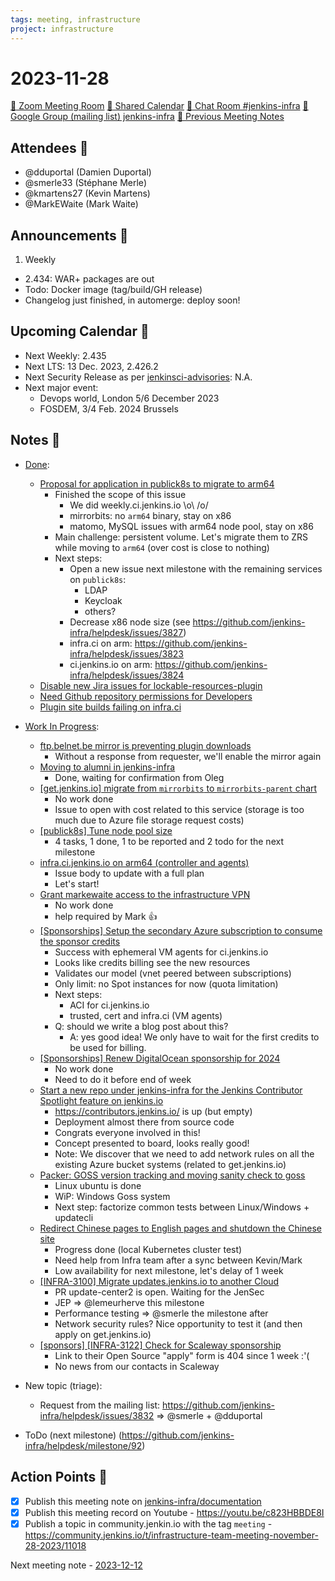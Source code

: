 ```yaml
---
tags: meeting, infrastructure
project: infrastructure
---
```

<!-- markdownlint-disable MD026-->

# 2023-11-28

[:movie_camera: Zoom Meeting Room](https://zoom.us/j/92454301214?pwd=aEVoUi9EanpaakN3L1ZxRlpDQk5Ddz09)
[:calendar: Shared Calendar](https://jenkins.io/event-calendar/)
[:speech_balloon: Chat Room #jenkins-infra](https://matrix.to/#/#jenkins-infra:matrix.org)
[:email: Google Group (mailing list) jenkins-infra](https://groups.google.com/g/jenkins-infra)
[🧠 Previous Meeting Notes](https://github.com/jenkins-infra/documentation/blob/main/meetings/2023-11-21.md)

## Attendees 👥

<!-- Handles are community.jenkins.io handles -->

* @dduportal (Damien Duportal)
* @smerle33 (Stéphane Merle)
* @kmartens27 (Kevin Martens)
* @MarkEWaite (Mark Waite)

## Announcements :loudspeaker:

1. Weekly
  * 2.434: WAR+ packages are out
  * Todo: Docker image (tag/build/GH release)
  * Changelog just finished, in automerge: deploy soon!

## Upcoming Calendar 📆

* Next Weekly: 2.435
* Next LTS: 13 Dec. 2023, 2.426.2
* Next Security Release as per [jenkinsci-advisories](https://groups.google.com/g/jenkinsci-advisories): N.A.
* Next major event:
  * Devops world, London 5/6 December 2023
  * FOSDEM, 3/4 Feb. 2024 Brussels

## Notes :book:

* [Done](https://github.com/jenkins-infra/helpdesk/milestone/91?closed=1):
    * [Proposal for application in publick8s to migrate to arm64](https://github.com/jenkins-infra/helpdesk/issues/3619)
        * Finished the scope of this issue
            * We did weekly.ci.jenkins.io \o\ /o/
            * mirrorbits: no `arm64` binary, stay on x86
            * matomo, MySQL issues with arm64 node pool, stay on x86
        * Main challenge: persistent volume. Let's migrate them to ZRS while moving to `arm64` (over cost is close to nothing)
        * Next steps:
            * Open a new issue next milestone with the remaining services on `publick8s`:
                * LDAP
                * Keycloak
                * others?
            * Decrease x86 node size (see https://github.com/jenkins-infra/helpdesk/issues/3827)
            * infra.ci on arm: https://github.com/jenkins-infra/helpdesk/issues/3823
            * ci.jenkins.io on arm: https://github.com/jenkins-infra/helpdesk/issues/3824
  * [Disable new Jira issues for lockable-resources-plugin](https://github.com/jenkins-infra/helpdesk/issues/3834)
  * [Need Github repository permissions for Developers](https://github.com/jenkins-infra/helpdesk/issues/3831)
  * [Plugin site builds failing on infra.ci](https://github.com/jenkins-infra/helpdesk/issues/3816)
  

* [Work In Progress](https://github.com/jenkins-infra/helpdesk/milestone/91):
  * [ftp.belnet.be mirror is preventing plugin downloads](https://github.com/jenkins-infra/helpdesk/issues/3830)
      * Without a response from requester, we'll enable the mirror again
  * [Moving to alumni in jenkins-infra](https://github.com/jenkins-infra/helpdesk/issues/3829)
      * Done, waiting for confirmation from Oleg
  * [[get.jenkins.io] migrate from `mirrorbits` to `mirrorbits-parent` chart](https://github.com/jenkins-infra/helpdesk/issues/3828)
      * No work done
      * Issue to open with cost related to this service (storage is too much due to Azure file storage request costs)
  * [[publick8s] Tune node pool size](https://github.com/jenkins-infra/helpdesk/issues/3827)
      * 4 tasks, 1 done, 1 to be reported and 2 todo for the next milestone
  * [infra.ci.jenkins.io on arm64 (controller and agents)](https://github.com/jenkins-infra/helpdesk/issues/3823)
      * Issue body to update with a full plan
      * Let's start!
  * [Grant markewaite access to the infrastructure VPN](https://github.com/jenkins-infra/helpdesk/issues/3819)
      * No work done
      * help required by Mark :+1: 
  * [[Sponsorships] Setup the secondary Azure subscription to consume the sponsor credits](https://github.com/jenkins-infra/helpdesk/issues/3818)
      * Success with ephemeral VM agents for ci.jenkins.io
      * Looks like credits billing see the new resources
      * Validates our model (vnet peered between subscriptions)
      * Only limit: no Spot instances for now (quota limitation)
      * Next steps:
          * ACI for ci.jenkins.io
          * trusted, cert and infra.ci (VM agents)
      * Q: should we write a blog post about this?
          * A: yes good idea! We only have to wait for the first credits to be used for billing.
  * [[Sponsorships] Renew DigitalOcean sponsorship for 2024](https://github.com/jenkins-infra/helpdesk/issues/3817)
      * No work done
      * Need to do it before end of week
  * [Start a new repo under jenkins-infra for the Jenkins Contributor Spotlight feature on jenkins.io](https://github.com/jenkins-infra/helpdesk/issues/3809)
      * https://contributors.jenkins.io/ is up (but empty)
      * Deployment almost there from source code
      * Congrats everyone involved in this!
      * Concept presented to board, looks really good!
      * Note: We discover that we need to add network rules on all the existing Azure bucket systems (related to get.jenkins.io)
  * [Packer: GOSS version tracking and moving sanity check to goss](https://github.com/jenkins-infra/helpdesk/issues/3763)
      * Linux ubuntu is done
      * WiP: Windows Goss system
      * Next step: factorize common tests between Linux/Windows + updatecli
  * [Redirect Chinese pages to English pages and shutdown the Chinese site](https://github.com/jenkins-infra/helpdesk/issues/3379)
      * Progress done (local Kubernetes cluster test)
      * Need help from Infra team after a sync between Kevin/Mark
      * Low availability for next milestone, let's delay of 1 week
  * [[INFRA-3100] Migrate updates.jenkins.io to another Cloud](https://github.com/jenkins-infra/helpdesk/issues/2649)
      * PR update-center2 is open. Waiting for the JenSec
      * JEP => @lemeurherve this milestone
      * Performance testing => @smerle the milestone after
      * Network security rules? Nice opportunity to test it (and then apply on get.jenkins.io)
  * [[sponsors] [INFRA-3122] Check for Scaleway sponsorship](https://github.com/jenkins-infra/helpdesk/issues/2668)
      * Link to their Open Source "apply" form is 404 since 1 week :'(
      * No news from our contacts in Scaleway

* New topic (triage):
    * Request from the mailing list: https://github.com/jenkins-infra/helpdesk/issues/3832 => @smerle + @dduportal

* ToDo (next milestone) (https://github.com/jenkins-infra/helpdesk/milestone/92)

## Action Points :muscle:

<!-- How To: https://github.com/jenkins-infra/runbooks/tree/main/meetings -->
* [x] Publish this meeting note on [jenkins-infra/documentation](https://github.com/jenkins-infra/documentation) 
* [x] Publish this meeting record on Youtube - https://youtu.be/c823HBBDE8I
* [x] Publish a topic in community.jenkin.io with the tag `meeting` - https://community.jenkins.io/t/infrastructure-team-meeting-november-28-2023/11018

Next meeting note - [2023-12-12](https://github.com/jenkins-infra/documentation/blob/main/meetings/2023-12-12.md) 
